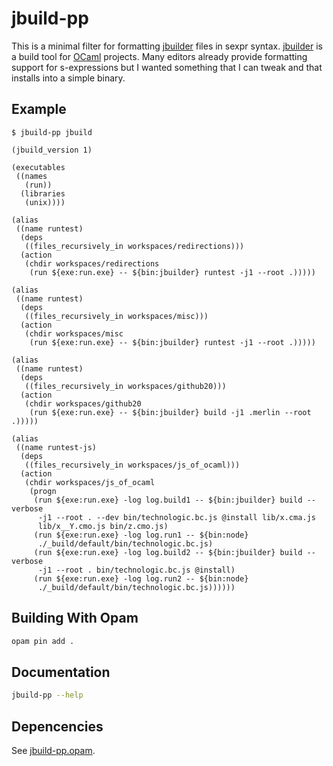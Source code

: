 
# jbuild-pp

This is a minimal filter for formatting [jbuilder] files in sexpr
syntax. [jbuilder] is a build tool for [OCaml] projects. Many editors
already provide formatting support for s-expressions but I wanted
something that I can tweak and that installs into a simple binary.

## Example

```
$ jbuild-pp jbuild

(jbuild_version 1)

(executables
 ((names
   (run))
  (libraries
   (unix))))

(alias
 ((name runtest)
  (deps
   ((files_recursively_in workspaces/redirections)))
  (action
   (chdir workspaces/redirections
    (run ${exe:run.exe} -- ${bin:jbuilder} runtest -j1 --root .)))))

(alias
 ((name runtest)
  (deps
   ((files_recursively_in workspaces/misc)))
  (action
   (chdir workspaces/misc
    (run ${exe:run.exe} -- ${bin:jbuilder} runtest -j1 --root .)))))

(alias
 ((name runtest)
  (deps
   ((files_recursively_in workspaces/github20)))
  (action
   (chdir workspaces/github20
    (run ${exe:run.exe} -- ${bin:jbuilder} build -j1 .merlin --root .)))))

(alias
 ((name runtest-js)
  (deps
   ((files_recursively_in workspaces/js_of_ocaml)))
  (action
   (chdir workspaces/js_of_ocaml
    (progn
     (run ${exe:run.exe} -log log.build1 -- ${bin:jbuilder} build --verbose
      -j1 --root . --dev bin/technologic.bc.js @install lib/x.cma.js
      lib/x__Y.cmo.js bin/z.cmo.js)
     (run ${exe:run.exe} -log log.run1 -- ${bin:node}
      ./_build/default/bin/technologic.bc.js)
     (run ${exe:run.exe} -log log.build2 -- ${bin:jbuilder} build --verbose
      -j1 --root . bin/technologic.bc.js @install)
     (run ${exe:run.exe} -log log.run2 -- ${bin:node}
      ./_build/default/bin/technologic.bc.js))))))
```

## Building With Opam

```sh
opam pin add .
```

## Documentation

```sh
jbuild-pp --help
```

## Depencencies

See [jbuild-pp.opam](./jbuild-pp.opam).

[jbuilder]: https://github.com/janestreet/jbuilder
[OCaml]:    http://www.ocaml.org/


